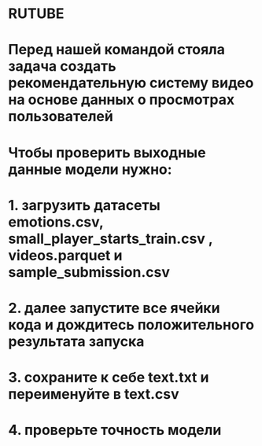 # RUTUBE

# Перед нашей командой стояла задача создать рекомендательную систему видео на основе данных о просмотрах пользователей

# Чтобы проверить выходные данные модели нужно:
# 1. загрузить датасеты emotions.csv, small_player_starts_train.csv , videos.parquet и sample_submission.csv
# 2. далее запустите все ячейки кода и дождитесь положительного результата запуска
# 3. сохраните к себе text.txt и переименуйте в text.csv
# 4. проверьте точность модели
